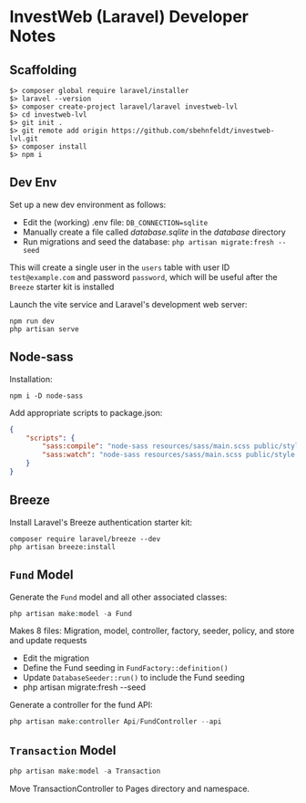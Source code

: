 # InvestWeb (Laravel) Developer Notes

## Scaffolding
```shell
$> composer global require laravel/installer
$> laravel --version
$> composer create-project laravel/laravel investweb-lvl
$> cd investweb-lvl
$> git init .
$> git remote add origin https://github.com/sbehnfeldt/investweb-lvl.git
$> composer install
$> npm i
```

## Dev Env

Set up a new dev environment as follows:

* Edit the (working) .env file: `DB_CONNECTION=sqlite`
* Manually create a file called _database.sqlite_ in the _database_ directory
* Run migrations and seed the database: `php artisan migrate:fresh --seed`

This will create a single user in the `users` table with user ID `test@example.com` and password `password`,
which will be useful after the `Breeze` starter kit is installed

Launch the vite service and Laravel's development web server:

```shell
npm run dev
php artisan serve
```

## Node-sass

Installation:

```shell
npm i -D node-sass
```

Add appropriate scripts to package.json:

```json
{
    "scripts": {
        "sass:compile": "node-sass resources/sass/main.scss public/style.css",
        "sass:watch": "node-sass resources/sass/main.scss public/style.css -w"
    }
}
```

## Breeze

Install Laravel's Breeze authentication starter kit:

```
composer require laravel/breeze --dev
php artisan breeze:install
```

## `Fund` Model

Generate the `Fund` model and all other associated classes:

```php
php artisan make:model -a Fund
```

Makes 8 files: Migration, model, controller, factory, seeder, policy, and store and update requests

- Edit the migration
- Define the Fund seeding in `FundFactory::definition()`
- Update `DatabaseSeeder::run()` to include the Fund seeding
- php artisan migrate:fresh --seed

Generate a controller for the fund API:

```php
php artisan make:controller Api/FundController --api
```

## `Transaction` Model

```php
php artisan make:model -a Transaction
```

Move TransactionController to Pages directory and namespace.